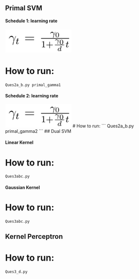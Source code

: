 ## Primal SVM
#### Schedule 1: learning rate
<img src="https://github.com/EkataU/CS_6350_Machine_Learning/blob/main/SVM/repo/GammaUpdate1.png" height="75">  

# How to run:
```
Ques2a_b.py primal_gamma1
```
#### Schedule 2: learning rate
<img src="https://github.com/EkataU/CS_6350_Machine_Learning/blob/main/SVM/repo/GammaUpdate1.png" height="75">  
# How to run:
```
Ques2a_b.py primal_gamma2
```
## Dual SVM

#### Linear Kernel
# How to run:
```
Ques3abc.py 
```
#### Gaussian Kernel
# How to run:
```
Ques3abc.py 
```
## Kernel Perceptron
# How to run:
```
Ques3_d.py 
```
